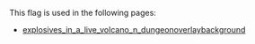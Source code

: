 This flag is used in the following pages:
 - [explosives_in_a_live_volcano_n_dungeonoverlaybackground](../events/explosives_in_a_live_volcano_n_dungeonoverlaybackground.md)
